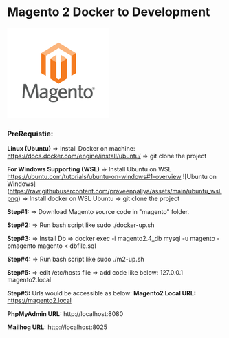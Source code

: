 #  Magento 2 Docker to Development

![Magento 2](https://raw.githubusercontent.com/praveenpaliya/assets/main/magento.png)

### PreRequistie:

**Linux (Ubuntu)**
=> Install Docker on machine: https://docs.docker.com/engine/install/ubuntu/
=> git clone the project

**For Windows Supporting (WSL)**
=> Install Ubuntu on WSL
   https://ubuntu.com/tutorials/ubuntu-on-windows#1-overview
   ![Ubuntu on Windows] (https://raw.githubusercontent.com/praveenpaliya/assets/main/ubuntu_wsl.png)
=> Install docker on WSL Ubuntu
=> git clone the project

**Step#1:**
=> Download Magento source code in "magento" folder.

**Step#2:**
=> Run bash script like sudo ./docker-up.sh

**Step#3:**
=> Install Db
=> docker exec -i magento2.4_db mysql -u magento -pmagento magento < dbfile.sql

**Step#4:**
=> Run bash script like sudo ./m2-up.sh

**Step#5:**
=> edit /etc/hosts file
=> add code like below:
    127.0.0.1  magento2.local

**Step#5:**
Urls would be accessible as below:
**Magento2 Local URL:** 
https://magento2.local

**PhpMyAdmin URL:**
http://localhost:8080

**Mailhog URL:**
http://localhost:8025
